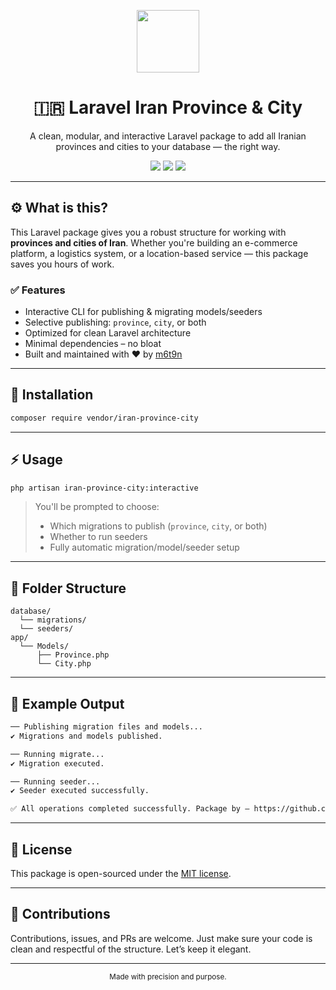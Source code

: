 <p align="center">
  <img src="https://media.giphy.com/media/hvRJCLFzcasrR4ia7z/giphy.gif" width="100" />
</p>

<h1 align="center">🇮🇷 Laravel Iran Province & City</h1>

<p align="center">
  A clean, modular, and interactive Laravel package to add all Iranian provinces and cities to your database — the right way.
</p>

<p align="center">
  <img src="https://img.shields.io/badge/Laravel-10.x-red?style=flat&logo=laravel" />
  <img src="https://img.shields.io/badge/PHP-8.1+-777?style=flat&logo=php" />
  <img src="https://img.shields.io/github/license/m6t9n/iran-province-city" />
</p>

---

## ⚙️ What is this?

This Laravel package gives you a robust structure for working with **provinces and cities of Iran**. Whether you're building an e-commerce platform, a logistics system, or a location-based service — this package saves you hours of work.

### ✅ Features

- Interactive CLI for publishing & migrating models/seeders
- Selective publishing: `province`, `city`, or both
- Optimized for clean Laravel architecture
- Minimal dependencies – no bloat
- Built and maintained with ❤️ by [m6t9n](https://github.com/m6t9n)

---

## 🚀 Installation

```bash
composer require vendor/iran-province-city
```

---

## ⚡ Usage

```bash
php artisan iran-province-city:interactive
```

> You'll be prompted to choose:
> - Which migrations to publish (`province`, `city`, or both)
> - Whether to run seeders
> - Fully automatic migration/model/seeder setup

---

## 📂 Folder Structure

```
database/
  └── migrations/
  └── seeders/
app/
  └── Models/
      ├── Province.php
      └── City.php
```

---

## 🧪 Example Output

```bash
── Publishing migration files and models...
✔ Migrations and models published.

── Running migrate...
✔ Migration executed.

── Running seeder...
✔ Seeder executed successfully.

✅ All operations completed successfully. Package by — https://github.com/m6t9n
```

---

## 📝 License

This package is open-sourced under the [MIT license](LICENSE).

---

## 🙌 Contributions

Contributions, issues, and PRs are welcome. Just make sure your code is clean and respectful of the structure. Let’s keep it elegant.

---

<p align="center"><sub>Made with precision and purpose.</sub></p>
